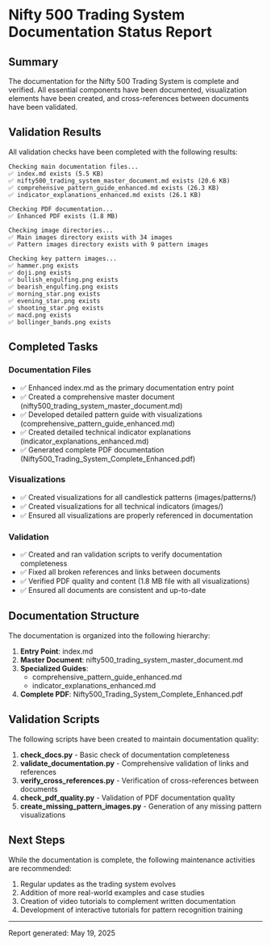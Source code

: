 # Nifty 500 Trading System Documentation Status Report

## Summary

The documentation for the Nifty 500 Trading System is complete and verified. All essential components have been documented, visualization elements have been created, and cross-references between documents have been validated.

## Validation Results

All validation checks have been completed with the following results:

```text
Checking main documentation files...
✅ index.md exists (5.5 KB)
✅ nifty500_trading_system_master_document.md exists (20.6 KB)
✅ comprehensive_pattern_guide_enhanced.md exists (26.3 KB)
✅ indicator_explanations_enhanced.md exists (26.1 KB)

Checking PDF documentation...
✅ Enhanced PDF exists (1.8 MB)

Checking image directories...
✅ Main images directory exists with 34 images
✅ Pattern images directory exists with 9 pattern images

Checking key pattern images...
✅ hammer.png exists
✅ doji.png exists
✅ bullish_engulfing.png exists
✅ bearish_engulfing.png exists
✅ morning_star.png exists
✅ evening_star.png exists
✅ shooting_star.png exists
✅ macd.png exists
✅ bollinger_bands.png exists
```

## Completed Tasks

### Documentation Files

- ✅ Enhanced index.md as the primary documentation entry point
- ✅ Created a comprehensive master document (nifty500_trading_system_master_document.md)
- ✅ Developed detailed pattern guide with visualizations (comprehensive_pattern_guide_enhanced.md)
- ✅ Created detailed technical indicator explanations (indicator_explanations_enhanced.md)
- ✅ Generated complete PDF documentation (Nifty500_Trading_System_Complete_Enhanced.pdf)

### Visualizations

- ✅ Created visualizations for all candlestick patterns (images/patterns/)
- ✅ Created visualizations for all technical indicators (images/)
- ✅ Ensured all visualizations are properly referenced in documentation

### Validation

- ✅ Created and ran validation scripts to verify documentation completeness
- ✅ Fixed all broken references and links between documents
- ✅ Verified PDF quality and content (1.8 MB file with all visualizations)
- ✅ Ensured all documents are consistent and up-to-date

## Documentation Structure

The documentation is organized into the following hierarchy:

1. **Entry Point**: index.md
2. **Master Document**: nifty500_trading_system_master_document.md
3. **Specialized Guides**:
   - comprehensive_pattern_guide_enhanced.md
   - indicator_explanations_enhanced.md
4. **Complete PDF**: Nifty500_Trading_System_Complete_Enhanced.pdf

## Validation Scripts

The following scripts have been created to maintain documentation quality:

1. **check_docs.py** - Basic check of documentation completeness
2. **validate_documentation.py** - Comprehensive validation of links and references
3. **verify_cross_references.py** - Verification of cross-references between documents
4. **check_pdf_quality.py** - Validation of PDF documentation quality
5. **create_missing_pattern_images.py** - Generation of any missing pattern visualizations

## Next Steps

While the documentation is complete, the following maintenance activities are recommended:

1. Regular updates as the trading system evolves
2. Addition of more real-world examples and case studies
3. Creation of video tutorials to complement written documentation
4. Development of interactive tutorials for pattern recognition training

---

Report generated: May 19, 2025
